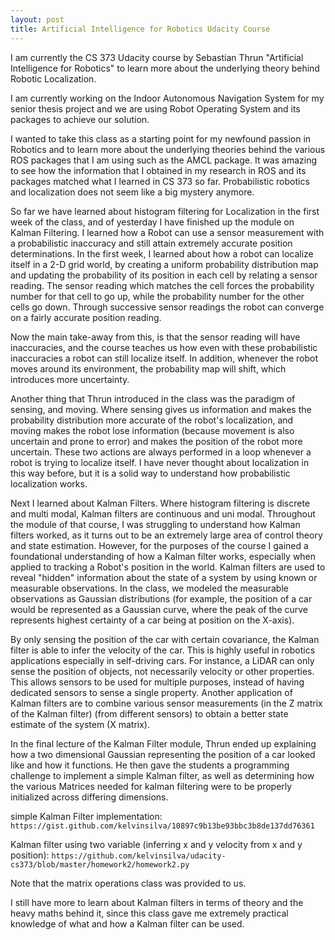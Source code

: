 ```yaml
---
layout: post
title: Artificial Intelligence for Robotics Udacity Course
---
```


I am currently the CS 373  Udacity course by Sebastian Thrun "Artificial Intelligence for Robotics" to learn more about the underlying theory behind Robotic Localization.

I am currently working on the Indoor Autonomous Navigation System for my senior thesis project and we are using Robot Operating System and its packages to achieve our solution.

I wanted to take this class as a starting point for my newfound passion in Robotics and to learn more about the underlying theories behind the various ROS packages that I am using such as the AMCL package.
It was amazing to see how the information that I obtained in my research in ROS and its packages matched what I learned in CS 373 so far. Probabilistic robotics and localization does not seem like a big mystery anymore.

So far we have learned about histogram filtering for Localization in the first week of the class, and of yesterday I have finished up the module on Kalman Filtering. I learned how a Robot can use a sensor measurement with a probabilistic inaccuracy and still attain extremely accurate position determinations. In the first week, I learned about how a robot can localize itself in a 2-D grid world, by creating a uniform probability distribution map and updating the probability of its position in each cell by relating a sensor reading. The sensor reading which matches the cell forces the probability number for that cell to go up, while the probability number for the other cells go down. Through successive sensor readings the robot can converge on a fairly accurate position reading. 

Now the main take-away from this, is that the sensor reading will have inaccuracies, and the course teaches us how even with these probabilistic inaccuracies a robot can still localize itself. In addition, whenever the robot moves around its environment, the probability map will shift, which introduces more uncertainty. 

Another thing that Thrun introduced in the class was the paradigm of sensing, and moving. Where sensing gives us information and makes the probability distribution more accurate of the robot's localization, and moving makes the robot lose information (because movement is also uncertain and prone to error) and makes the position of the robot more uncertain. These two actions are always performed in a loop whenever a robot is trying to localize itself. I have never thought about localization in this way before, but it is a solid way to understand how probabilistic localization works.

Next I learned about Kalman Filters. Where histogram filtering is discrete and multi modal, Kalman filters are continuous and uni modal. Throughout the module of that course, I was struggling to understand how Kalman filters worked, as it turns out to be an extremely large area of control theory and state estimation. However, for the purposes of the course I gained a foundational understanding of how a Kalman filter works, especially when applied to tracking a Robot's position in the world. Kalman filters are used to reveal "hidden" information about the state of a system by using known or measurable observations. In the class, we modeled the measurable observations as Gaussian distributions (for example, the position of a car would be represented as a Gaussian curve, where the peak of the curve represents highest certainty of a car being at position on the X-axis). 

By only sensing the position of the car with certain covariance, the Kalman filter is able to infer the velocity of the car. This is highly useful in robotics applications especially in self-driving cars. For instance, a LiDAR can only sense the position of objects, not necessarily velocity or other properties. This allows sensors to be used for multiple purposes, instead of having dedicated sensors to sense a single property. Another application of Kalman filters are to combine various sensor measurements (in the Z matrix of the Kalman filter) (from different sensors) to obtain a better state estimate of the system (X matrix). 

In the final lecture of the Kalman Filter module, Thrun ended up explaining how a two dimensional Gaussian representing the position of a car looked like and how it functions. He then gave the students a programming challenge to implement a simple Kalman filter, as well as determining how the various Matrices needed for kalman filtering were to be properly initialized across differing dimensions.

simple Kalman Filter implementation: `https://gist.github.com/kelvinsilva/10897c9b13be93bbc3b8de137dd76361`

Kalman filter using two variable (inferring x and y velocity from x and y position): `https://github.com/kelvinsilva/udacity-cs373/blob/master/homework2/homework2.py`

Note that the matrix operations class was provided to us.

I still have more to learn about Kalman filters in terms of theory and the heavy maths behind it, since this class gave me extremely practical knowledge of what and how a Kalman filter can be used.  


